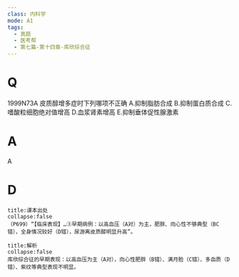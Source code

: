 ```yaml
---
class: 内科学
mode: A1
tags:
  - 真题
  - 医考帮
  - 第七篇-第十四章-库欣综合征
---
```


# Q
1999N73A 皮质醇增多症时下列哪项不正确
A.抑制脂肪合成
B.抑制蛋白质合成
C.嗜酸粒细胞绝对值增高
D.血浆肾素增高
E.抑制垂体促性腺激素

# A
A
# D
```ad-note
title:课本出处
collapse:false
（P699）“【临床表现】…③早期病例：以高血压（A对）为主，肥胖、向心性不够典型（BC错），全身情况较好（D错），尿游离皮质醇明显升高”。
```

```ad-summary
title:解析
collapse:false
库欣综合征的早期表现：以高血压为主（A对），向心性肥胖（B错）、满月脸（C错）、多血质（D错）、紫纹等典型表现不明显。
```

